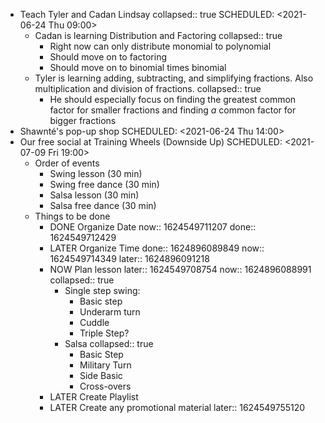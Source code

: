- Teach Tyler and Cadan Lindsay
  collapsed:: true
  SCHEDULED: <2021-06-24 Thu 09:00>
	- Cadan is learning Distribution and Factoring
	  collapsed:: true
		- Right now can only distribute monomial to polynomial
		- Should move on to factoring
		- Should move on to binomial times binomial
	- Tyler is learning adding, subtracting, and simplifying fractions. Also multiplication and division of fractions.
	  collapsed:: true
		- He should especially focus on finding the greatest common factor for smaller fractions and finding _a_ common factor for bigger fractions
- Shawnté's pop-up shop
  SCHEDULED: <2021-06-24 Thu 14:00>
- Our free social at Training Wheels (Downside Up)
  SCHEDULED: <2021-07-09 Fri 19:00>
	- Order of events
		- Swing lesson (30 min)
		- Swing free dance (30 min)
		- Salsa lesson (30 min)
		- Salsa free dance (30 min)
	- Things to be done
		- DONE Organize Date
		  now:: 1624549711207
		  done:: 1624549712429
		- LATER Organize Time
		  done:: 1624896089849
		  now:: 1624549714349
		  later:: 1624896091218
		- NOW Plan lesson
		  later:: 1624549708754
		  now:: 1624896088991
		  collapsed:: true
			- Single step swing:
				- Basic step
				- Underarm turn
				- Cuddle
				- Triple Step?
			- Salsa
			  collapsed:: true
				- Basic Step
				- Military Turn
				- Side Basic
				- Cross-overs
		- LATER Create Playlist
		- LATER Create any promotional material
		  later:: 1624549755120